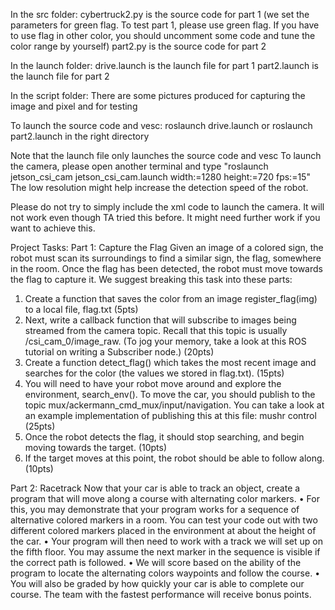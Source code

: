 In the src folder:
cybertruck2.py is the source code for part 1 (we set the parameters for green flag. To test part 1, please use green flag. If you have to use flag in other color, you should uncomment some code and tune the color range by yourself)
part2.py is the source code for part 2

In the launch folder:
drive.launch is the launch file for part 1
part2.launch is the launch file for part 2

In the script folder:
There are some pictures produced for capturing the image and pixel and for testing

To launch the source code and vesc: roslaunch drive.launch or roslaunch part2.launch in the right directory

Note that the launch file only launches the source code and vesc
To launch the camera, please open another terminal and type "roslaunch jetson_csi_cam jetson_csi_cam.launch width:=1280 height:=720 fps:=15"
The low resolution might help increase the detection speed of the robot.

Please do not try to simply include the xml code to launch the camera. It will not work even though TA tried this before. It might need further work if you want to achieve this.

Project Tasks:
Part 1: Capture the Flag
Given an image of a colored sign, the robot must scan its surroundings to find a
similar sign, the flag, somewhere in the room. Once the flag has been detected,
the robot must move towards the flag to capture it. We suggest breaking this
task into these parts:
1. Create a function that saves the color from an image register_flag(img)
to a local file, flag.txt (5pts)
2. Next, write a callback function that will subscribe to images being streamed
from the camera topic. Recall that this topic is usually /csi_cam_0/image_raw.
(To jog your memory, take a look at this ROS tutorial on writing a Subscriber
node.) (20pts)
3. Create a function detect_flag() which takes the most recent image and
searches for the color (the values we stored in flag.txt). (15pts)
4. You will need to have your robot move around and explore the environment,
search_env(). To move the car, you should publish to the topic
mux/ackermann_cmd_mux/input/navigation. You can take a look at an example
implementation of publishing this at this file: mushr control (25pts)
5. Once the robot detects the flag, it should stop searching, and begin moving
towards the target. (10pts)
6. If the target moves at this point, the robot should be able to follow along.
(10pts)

Part 2: Racetrack
Now that your car is able to track an object, create a program that will move along a course with alternating color markers.
• For this, you may demonstrate that your program works for a sequence of alternative colored markers in a room. You can test your code out with two different colored markers placed in the environment at about the height of the car.
• Your program will then need to work with a track we will set up on the fifth floor. You may assume the next marker in the sequence is visible if the correct path is followed.
• We will score based on the ability of the program to locate the alternating colors waypoints and follow the course.
• You will also be graded by how quickly your car is able to complete our course. The team with the fastest performance will receive bonus points.

